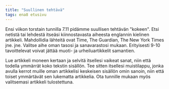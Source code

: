 ```yaml
---
title: "Suullinen tehtävä"
tags: ena8 etusivu
---
```


Ensi viikon torstain tunnilla 7.11 pidämme suullisen tehtävän "kokeen". Etsi netistä tai lehdestä itseäsi kiinnostavasta aiheesta englannin kielinen artikkeli. Mahdollidia lähteitä ovat Time, The Guardian, The New York Times jne. jne. Valitse aihe oman tasosi ja sanavarastosi mukaan. Erityisesti 9-10 tavoittelevat voivat jättää muoti- ja urheiluartikkelit samantien.

Lue artikkeli moneen kertaan ja selvitä itsellesi vaikeat sanat, niin että todella ymmärrät koko tekstin sisällön. Tee sitten itsellesi muistilappu, jonka avulla kerrot muille oman artikkelisi keskeisen sisällön omin sanoin, niin että toiset ymmärtävät sen lukematta artikkelia. Ota tunnille mukaan myös valitsemasi artikkeli tulostettuna. 
